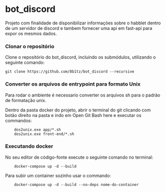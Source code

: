 # bot_discord

Projeto com finalidade de disponibilizar informações sobre o habblet dentro de um servidor de discord e tambem fornecer uma api em fast-api para expor os mesmos dados.

### Clonar o repositório

Clone o repositório do bot_discord, incluindo os submódulos, utilizando o seguinte comando:

```
git clone https://github.com/8b1tz/bot_discord --recursive
```


### Converter os arquivos de entrypoint para formato Unix

Para rodar o ambiente é necessario converter os arquivos sh para o padrão de formatação unix.

Dentro da pasta docker do projeto, abrir o terminal do git clicando com botão direito na pasta e indo em Open Git Bash here e executar os commandos:

```
    dos2unix.exe app/*.sh
    dos2unix.exe front-end/*.sh
```

### Executando docker

No seu editor de código-fonte execute o seguinte comando no terminal:

```
    docker-compose up -d --build
```

Para subir um container sozinho usar o commando:

```
    docker-compose up -d --build --no-deps nome-do-container
```